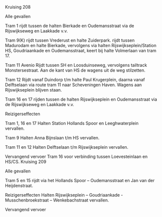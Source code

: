 Kruising 208

Alle gevallen

Tram 1
rijdt tussen de halten Bierkade en Oudemansstraat via de Rijswijkseweg en Laakkade v.v.

Tram 9(K)
rijdt tussen Vrederust en halte Zuiderpark.
rijdt tussen Madurodam en halte Bierkade, vervolgens via halten Rijswijkseplein/Station HS, Goudriaankade en Oudemansstraat, keert bij halte Volmerlaan van tram 17.

Tram 11 Avenio
Rijdt tussen SH en Loosduinseweg, vervolgens tailtrack Monstersestraat.
Aan de kant van HS de wagens uit de weg stilzetten.

Tram 12
Rijdt vanaf Duindorp t/m halte Paul Krugerplein, daarna vanaf Delftselaan via route tram 11 naar Scheveningen Haven.
Wagens aan Rijswijkseplein blijven staan.

Tram 16 en 17
rijden tussen de halten Rijswijkseplein en Oudemansstraat via de Rijswijkseweg en Laakkade v.v.

Reizigerseffecten

Tram 1, 16 en 17
Halten Station Hollands Spoor en Leeghwaterplein vervallen.

Tram 9
Halten Anna Bijnslaan t/m HS vervallen.

Tram 11 en 12
Halten Delftselaan t/m Rijswijkseplein vervallen.

Vervangend vervoer
Tram 16 voor verbinding tussen Loevesteinlaan en HS/CS.
Kruising 209

Alle gevallen

Tram 5 en 15
rijdt via het Hollands Spoor – Oudemansstraat en Jan van der Heijdenstraat.

Reizigerseffecten
Halten Rijswijkseplein – Goudriaankade - Musschenbroekstraat – Wenkebachstraat vervallen.

Vervangend vervoer
